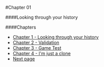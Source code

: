 #Chapter 01


####Looking through your history


                                       


####Chapters
- [Chapter 1 - Looking through your history](chapter01.html)
- [Chapter 2 - Validation](chapter02.html)
- [Chapter 3 - Game Test](chapter03.html)
- [Chapter 4 - I'm just a clone](chapter04.html)
- [Next page](chapter02.html)      


